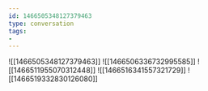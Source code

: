 ```yaml
---
id: 1466505348127379463
type: conversation
tags:
- 
---
```

![[1466505348127379463]]
![[1466506336732995585]]
![[1466511955070312448]]
![[1466516341557321729]]
![[1466519332830126080]]

